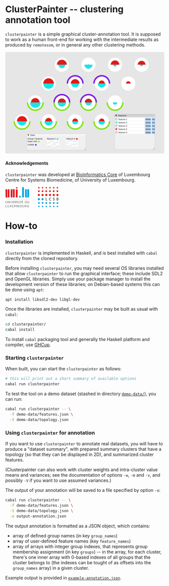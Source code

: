 
# ClusterPainter -- clustering annotation tool

`clusterpainter` is a simple graphical cluster-annotation tool. It is supposed
to work as a human front-end for working with the intermediate results as
produced by `remotesom`, or in general any other clustering methods.

![clusterpainter screenshot showing a few clusters rendered as white circles, with features displayed inside as colorful star plots and grouping displayed with colored cluster borders ](media/screenshot.png)

#### Acknowledgements

`clusterpainter` was developed at [Bioinformatics
Core](https://www.uni.lu/lcsb-en/research-groups/bioinformatics-core/) of
Luxembourg Centre for Systems Biomedicine, of University of Luxembourg.

<img src="media/unilu.svg" alt="Uni.lu logo" height="64px">   <img src="media/lcsb.svg" alt="LCSB logo" height="64px">

# How-to

### Installation

`clusterpainter` is implemented in Haskell, and is best installed with `cabal`
directly from the cloned repository.

Before installing `clusterpainter`, you may need several OS libraries installed
that allow `clusterpainter` to run the graphical interface; these include SDL2
and OpenGL libraries. Simply use your package manager to install the
development version of these libraries; on Debian-based systems this can be
done using `apt`:

```sh
apt install libsdl2-dev libgl-dev
```

Once the libraries are installed, `clusterpainter` may be built as usual with
`cabal`:

```sh
cd clusterpainter/
cabal install
```

To install `cabal` packaging tool and generally the Haskell platform and
compiler, use [GHCup](https://www.haskell.org/ghcup/).

### Starting `clusterpainter`

When built, you can start the `clusterpainter` as follows:

```sh
# this will print out a short summary of available options
cabal run clusterpainter
```

To test the tool on a demo dataset (stashed in directory
[`demo-data/`](demo-data/)), you can run:
```sh
cabal run clusterpainter -- \
  -f demo-data/features.json \
  -t demo-data/topology.json
```

### Using `clusterpainter` for annotation

If you want to use `clusterpainter` to annotate real datasets, you will have to
produce a "dataset summary", with prepared summary clusters that have a
topology (so that they can be displayed in 2D), and summarized cluster
features.

(Clusterpainter can also work with cluster weights and intra-cluster value
means and variances; see the documentation of options `-w`, `-m` and `-v`, and
possibly `-V` if you want to use assumed variances.)

The output of your annotation will be saved to a file specified by option `-o`:

```sh
cabal run clusterpainter -- \
  -f demo-data/features.json \
  -t demo-data/topology.json \
  -o output-annotation.json
```

The output annotation is formatted as a JSON object, which contains:

- array of defined group names (in key `group_names`)
- array of user-defined feature names (key `feature_names`)
- array of arrays with integer group indexes, that represents group membership
  assignment (in key `groups`) -- in the array, for each cluster, there's one
  inner array with 0-based indexes of all groups that the cluster belongs to
  (the indexes can be tought of as offsets into the `group_names` array)
  in a given cluster.

Example output is provided in
[`example-annotation.json`](demo-data/example-annotation.json).
